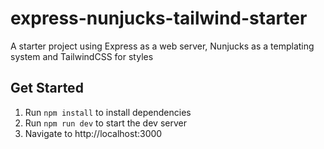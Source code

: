 # express-nunjucks-tailwind-starter
A starter project using Express as a web server, Nunjucks as a templating system and TailwindCSS for styles

## Get Started
1. Run `npm install` to install dependencies
2. Run `npm run dev` to start the dev server
3. Navigate to http://localhost:3000

